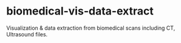 # biomedical-vis-data-extract
Visualization &amp; data extraction from biomedical scans including CT, Ultrasound files.

